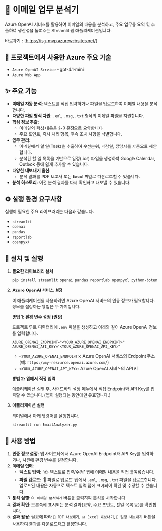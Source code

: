 # 📧 이메일 업무 분석기

Azure OpenAI 서비스를 활용하여 이메일의 내용을 분석하고, 주요 업무를 요약 및 추출하여 생산성을 높여주는 Streamlit 웹 애플리케이션입니다.

바로가기 : [https://isg-mvp.azurewebsites.net/]

## 🧷 프로젝트에서 사용한 Azure 주요 기술
- `Azure OpenAI Service` - gpt-4.1-mini
- `Azure Web App` 

## ✨ 주요 기능

- **이메일 자동 분석**: 텍스트를 직접 입력하거나 파일을 업로드하여 이메일 내용을 분석합니다.
- **다양한 파일 형식 지원**: `.eml`, `.msg`, `.txt` 형식의 이메일 파일을 지원합니다.
- **핵심 정보 추출**:
  - 이메일의 핵심 내용을 2-3 문장으로 요약합니다.
  - 주요 포인트, 즉시 처리 항목, 후속 조치 사항을 식별합니다.
- **업무 관리**:
  - 이메일에서 할 일(Task)을 추출하여 우선순위, 마감일, 담당자를 자동으로 제안합니다.
  - 분석된 할 일 목록을 기반으로 일정(.ics) 파일을 생성하여 Google Calendar, Outlook 등에 쉽게 추가할 수 있습니다.
- **다양한 내보내기 옵션**:
  - 분석 결과를 PDF 보고서 또는 Excel 파일로 다운로드할 수 있습니다.
- **분석 히스토리**: 이전 분석 결과를 다시 확인하고 내보낼 수 있습니다.

## ⚙️ 실행 환경 요구사항

실행에 필요한 주요 라이브러리는 다음과 같습니다.

- `streamlit`
- `openai`
- `pandas`
- `reportlab`
- `openpyxl`

## 🚀 설치 및 실행

1.  **필요한 라이브러리 설치**

    ```bash
    pip install streamlit openai pandas reportlab openpyxl python-dotenv
    ```

2.  **Azure OpenAI 서비스 설정**

    이 애플리케이션을 사용하려면 Azure OpenAI 서비스의 인증 정보가 필요합니다. 정보를 설정하는 방법은 두 가지입니다.

    **방법 1: 환경 변수 설정 (권장)**

    프로젝트 루트 디렉터리에 `.env` 파일을 생성하고 아래와 같이 Azure OpenAI 정보를 입력합니다.

    ```
    AZURE_OPENAI_ENDPOINT="<YOUR_AZURE_OPENAI_ENDPOINT>"
    AZURE_OPENAI_API_KEY="<YOUR_AZURE_OPENAI_API_KEY>"
    ```

    - `<YOUR_AZURE_OPENAI_ENDPOINT>`: Azure OpenAI 서비스의 Endpoint 주소 (예: `https://my-resource.openai.azure.com/`)
    - `<YOUR_AZURE_OPENAI_API_KEY>`: Azure OpenAI 서비스의 API 키

    **방법 2: 앱에서 직접 입력**

    애플리케이션 실행 후, 사이드바의 설정 메뉴에서 직접 Endpoint와 API Key를 입력할 수 있습니다. (앱이 실행되는 동안에만 유효합니다.)

3.  **애플리케이션 실행**

    터미널에서 아래 명령어를 실행합니다.

    ```bash
    streamlit run EmailAnalyzer.py
    ```

## 📖 사용 방법

1.  **인증 정보 설정**: 앱 사이드바에서 Azure OpenAI Endpoint와 API Key를 입력하거나, 사전에 환경 변수를 설정합니다.
2.  **이메일 입력**:
    - **텍스트 입력**: '✍️ 텍스트로 입력/수정' 탭에 이메일 내용을 직접 붙여넣습니다.
    - **파일 업로드**: '📎 파일로 업로드' 탭에서 `.eml`, `.msg`, `.txt` 파일을 업로드합니다. 업로드된 내용은 자동으로 텍스트 입력 탭에 표시되어 확인 및 수정할 수 있습니다.
3.  **분석 실행**: `🔍 이메일 분석하기` 버튼을 클릭하여 분석을 시작합니다.
4.  **결과 확인**: 오른쪽에 표시되는 분석 결과(요약, 주요 포인트, 할일 목록 등)를 확인합니다.
5.  **결과 활용**: 필요에 따라 `📄 PDF 내보내기`, `📊 Excel 내보내기`, `📅 일정 내보내기` 버튼을 사용하여 결과를 다운로드하고 활용합니다.


